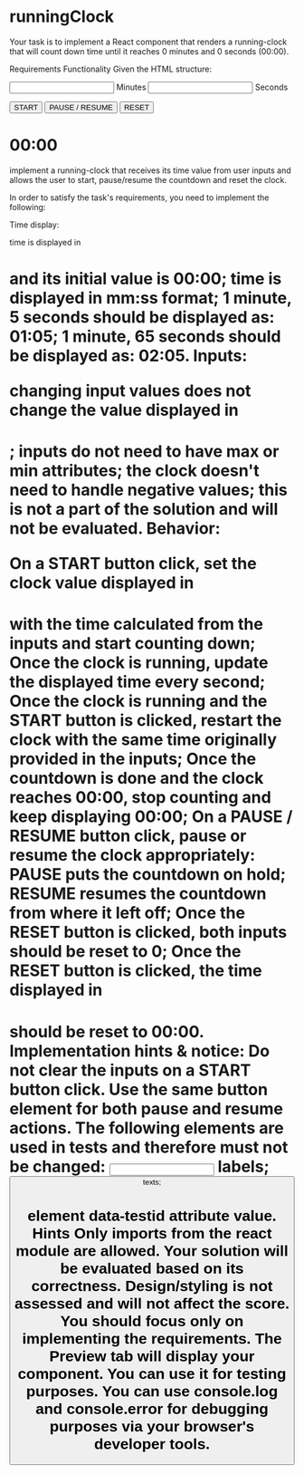 # runningClock
Your task is to implement a React component that renders a running-clock that will count down time until it reaches 0 minutes and 0 seconds (00:00).

Requirements
Functionality
Given the HTML structure:

<label>
    <input type="number">
    Minutes
</label>
<label>
    <input type="number">
    Seconds
</label>

<button>START</button>
<button>PAUSE / RESUME</button>
<button>RESET</button>

<h1 data-testid="running-clock">00:00</h1>
implement a running-clock that receives its time value from user inputs and allows the user to start, pause/resume the countdown and reset the clock.

In order to satisfy the task's requirements, you need to implement the following:

Time display:

time is displayed in <h1 data-testid="running-clock"> and its initial value is 00:00;
time is displayed in mm:ss format;
1 minute, 5 seconds should be displayed as: 01:05;
1 minute, 65 seconds should be displayed as: 02:05.
Inputs:

changing input values does not change the value displayed in <h1 data-testid="running-clock">;
inputs do not need to have max or min attributes;
the clock doesn't need to handle negative values; this is not a part of the solution and will not be evaluated.
Behavior:

On a START button click, set the clock value displayed in <h1 data-testid="running-clock"> with the time calculated from the inputs and start counting down;
Once the clock is running, update the displayed time every second;
Once the clock is running and the START button is clicked, restart the clock with the same time originally provided in the inputs;
Once the countdown is done and the clock reaches 00:00, stop counting and keep displaying 00:00;
On a PAUSE / RESUME button click, pause or resume the clock appropriately:
PAUSE puts the countdown on hold;
RESUME resumes the countdown from where it left off;
Once the RESET button is clicked, both inputs should be reset to 0;
Once the RESET button is clicked, the time displayed in <h1 data-testid="running-clock"> should be reset to 00:00.
Implementation hints & notice:
Do not clear the inputs on a START button click.
Use the same button element for both pause and resume actions.
The following elements are used in tests and therefore must not be changed:
<input> labels;
<button> texts;

<h1>element data-testid attribute value.
Hints
Only imports from the react module are allowed.
Your solution will be evaluated based on its correctness.
Design/styling is not assessed and will not affect the score. You should focus only on implementing the requirements.
The Preview tab will display your component. You can use it for testing purposes.
You can use console.log and console.error for debugging purposes via your browser's developer tools.
